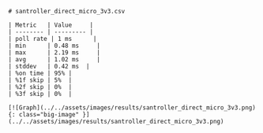 
    # santroller_direct_micro_3v3.csv

    | Metric   | Value     |
    | -------- | --------- |
    | poll rate | 1 ms      |
    | min      | 0.48 ms     |
    | max      | 2.19 ms     |
    | avg      | 1.02 ms     |
    | stddev   | 0.42 ms  |
    | %on time | 95% |
    | %1f skip | 5%  |
    | %2f skip | 0%  |
    | %3f skip | 0%  |

    [![Graph](../../assets/images/results/santroller_direct_micro_3v3.png){: class="big-image" }](../../assets/images/results/santroller_direct_micro_3v3.png)

    